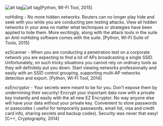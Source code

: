 


![alt tag](https://raw.githubusercontent.com/username/projectname/branch/path/to/img.png)![alt tag](https://raw.githubusercontent.com/username/projectname/branch/path/to/img.png)[Python, WI-FI Tool, 2015]








noHiding - No more hidden networks. Routers can no longer play hide and seek with you while you are conducting pen testing attacks. View all hidden networks in your area no matter what techniques or strategies have been applied to hide them. More excitingly, along with the attack tools in the suite an Anti-noHiding software comes with the suite.
[Python, WI-FI Suite of Tools, 2015]






ezScanner - When you are conducting a penetration test on a corporate network you are expecting to find a lot of APs broadcasting a single SSID. Unfortunately, on such tricky situations you cannot rely on ordinary tools as they will definitely put you down. Start viewing networks professionally and easily with an SSID control grouping, supporting multi-AP networks detection and export.
[Python, WI-FI Tool, 2014]




ezEncryptor - Your secrets were meant to be for you. Don't expose them by undermining their security! Encrypt your important data now with a private key instantly and easily with the all new EZ Encryptor. No way anyone else will have your data without your private key. Convenient to store passwords or passcodes ( useful for temporarily passwords, email list, visa and credit card info, sharing secrets and backup codes). Security was never that easy!
[C++, Cryptography, 2014]
